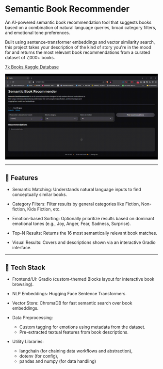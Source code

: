 # Semantic Book Recommender

An AI-powered semantic book recommendation tool that suggests books based on a combination of natural language queries, broad category filters, and emotional tone preferences.

Built using sentence-transformer embeddings and vector similarity search, this project takes your description of the kind of story you're in the mood for and returns the most relevant book recommendations from a curated dataset of 7,000+ books.  

[7k Books Kaggle Database](https://www.kaggle.com/datasets/dylanjcastillo/7k-books-with-metadata)



![Demo](demo.gif) 

---

## 🚀 Features
- Semantic Matching: Understands natural language inputs to find conceptually similar books.

- Category Filters: Filter results by general categories like Fiction, Non-fiction, Kids Fiction, etc.

- Emotion-based Sorting: Optionally prioritize results based on dominant emotional tones (e.g., Joy, Anger, Fear, Sadness, Surprise).

- Top-N Results: Returns the 16 most semantically relevant book matches.

- Visual Results: Covers and descriptions shown via an interactive Gradio interface.

---

## 🧠 Tech Stack
- Frontend/UI: Gradio (custom-themed Blocks layout for interactive book browsing).

- NLP Embeddings: Hugging Face Sentence Transformers.

- Vector Store: ChromaDB for fast semantic search over book embeddings.

- Data Preprocessing:
  - Custom tagging for emotions using metadata from the dataset.
  - Pre-extracted textual features from book descriptions.

- Utility Libraries:
  - langchain (for chaining data workflows and abstraction),
  - dotenv (for config),
  - pandas and numpy (for data handling)



